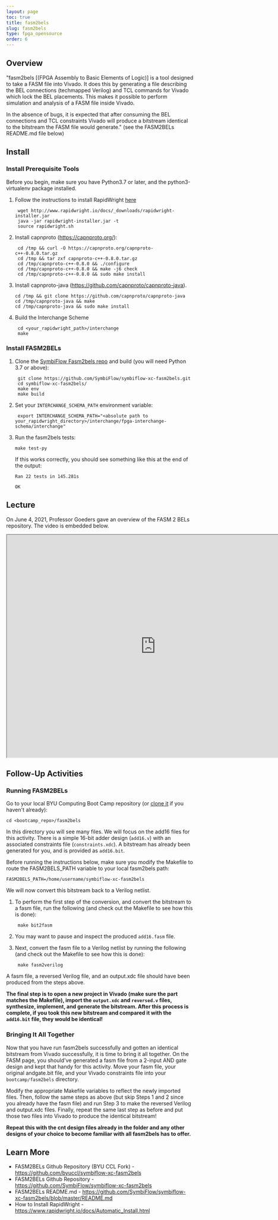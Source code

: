 ```yaml
---
layout: page
toc: true
title: fasm2bels
slug: fasm2bels
type: fpga_opensource
order: 6
---
```


## Overview

"fasm2bels [(FPGA Assembly to Basic Elements of Logic)] is a tool designed to take a FASM file into Vivado. It does this by generating a file describing the BEL connections (techmapped Verilog) and TCL commands for Vivado which lock the BEL placements. This makes it possible to perform simulation and analysis of a FASM file inside Vivado.

In the absence of bugs, it is expected that after consuming the BEL connections and TCL constraints Vivado will produce a bitstream identical to the bitstream the FASM file would generate." (see the FASM2BELs README.md file below)

## Install

### Install Prerequisite Tools

Before you begin, make sure you have Python3.7 or later, and the python3-virtualenv package installed.

1. Follow the instructions to install RapidWright [here](https://github.com/Xilinx/RapidWright)

        wget http://www.rapidwright.io/docs/_downloads/rapidwright-installer.jar
        java -jar rapidwright-installer.jar -t
        source rapidwright.sh

1. Install capnproto (<https://capnproto.org/>):

        cd /tmp && curl -O https://capnproto.org/capnproto-c++-0.8.0.tar.gz
        cd /tmp && tar zxf capnproto-c++-0.8.0.tar.gz
        cd /tmp/capnproto-c++-0.8.0 && ./configure
        cd /tmp/capnproto-c++-0.8.0 && make -j6 check
        cd /tmp/capnproto-c++-0.8.0 && sudo make install

1.  Install capnproto-java (<https://github.com/capnproto/capnproto-java>).

        cd /tmp && git clone https://github.com/capnproto/capnproto-java
        cd /tmp/capnproto-java && make
        cd /tmp/capnproto-java && sudo make install

1. Build the Interchange Scheme

        cd <your_rapidwright_path>/interchange
        make

### Install FASM2BELs

1. Clone the [SymbiFlow Fasm2bels repo](https://github.com/SymbiFlow/symbiflow-xc-fasm2bels.git) and build (you will need Python 3.7 or above):

        git clone https://github.com/SymbiFlow/symbiflow-xc-fasm2bels.git
        cd symbiflow-xc-fasm2bels/
        make env
        make build

1. Set your `INTERCHANGE_SCHEMA_PATH` environment variable:
    
        export INTERCHANGE_SCHEMA_PATH="<absolute path to your_rapidwright_directory>/interchange/fpga-interchange-schema/interchange"

 1. Run the fasm2bels tests:
 
        make test-py

    If this works correctly, you should see something like this at the end of the output:

        Ran 22 tests in 145.281s

        OK
    

## Lecture

On June 4, 2021, Professor Goeders gave an overview of the FASM 2 BELs repository. The video is embedded below. 

<iframe width="800" height="600" allow="fullscreen" 
src="https://www.youtube.com/embed/58wXkBlyu-Q"> 
</iframe>


## Follow-Up Activities

### Running FASM2BELs

Go to your local BYU Computing Boot Camp repository (or [clone it](https://github.com/byu-cpe/ComputingBootCamp.git) if you haven't already):

    cd <bootcamp_repo>/fasm2bels

In this directory you will see many files. We will focus on the add16 files for this activity. There is a simple 16-bit adder design (`add16.v`) with an associated constraints file (`constraints.xdc`). A bitstream has already been generated for you, and is provided as `add16.bit`.

Before running the instructions below, make sure you modify the Makefile to route the FASM2BELS_PATH variable to your local fasm2bels path:

`FASM2BELS_PATH=/home/username/symbiflow-xc-fasm2bels`

We will now convert this bitstream back to a Verilog netlist.

1. To perform the first step of the conversion, and convert the bitstream to a fasm file, run the following (and check out the Makefile to see how this is done):

        make bit2fasm

2. You may want to pause and inspect the produced `add16.fasm` file.

3. Next, convert the fasm file to a Verilog netlist by running the following (and check out the Makefile to see how this is done):

        make fasm2verilog


A fasm file, a reversed Verilog file, and an output.xdc file should have been produced from the steps above. 

**The final step is to open a new project in Vivado (make sure the part matches the Makefile), import the `output.xdc` and `reversed.v` files, synthesize, implement, and generate the bitstream. After this process is complete, if you took this new bitstream and compared it with the `add16.bit` file, they would be identical!**


### Bringing It All Together

Now that you have run fasm2bels successfully and gotten an identical bitstream from Vivado successfully, it is time to bring it all together. On the FASM page, you should've generated a fasm file from a 2-input AND gate design and kept that handy for this activity. Move your fasm file, your original andgate.bit file, and your Vivado constraints file into your `bootcamp/fasm2bels` directory.

Modify the appropriate Makefile variables to reflect the newly imported files. Then, follow the same steps as above (but skip Steps 1 and 2 since you already have the fasm file) and run Step 3 to make the reversed Verilog and output.xdc files. Finally, repeat the same last step as before and put those two files into Vivado to produce the identical bitstream!

**Repeat this with the cnt design files already in the folder and any other designs of your choice to become familiar with all fasm2bels has to offer.**


## Learn More

* FASM2BELs Github Repository (BYU CCL Fork) - <https://github.com/byuccl/symbiflow-xc-fasm2bels>
* FASM2BELs Github Repository - <https://github.com/SymbiFlow/symbiflow-xc-fasm2bels>
* FASM2BELs README.md - <https://github.com/SymbiFlow/symbiflow-xc-fasm2bels/blob/master/README.md>
* How to Install RapidWright - <https://www.rapidwright.io/docs/Automatic_Install.html>

